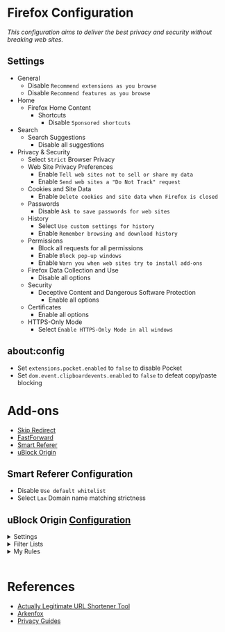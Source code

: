 # Firefox Configuration
_This configuration aims to deliver the best privacy and security without breaking web sites._


## Settings
- General
    - Disable `Recommend extensions as you browse`
    - Disable `Recommend features as you browse`
- Home
    - Firefox Home Content
        - Shortcuts
            - Disable `Sponsored shortcuts`
- Search
    - Search Suggestions
        - Disable all suggestions
- Privacy & Security
    - Select `Strict` Browser Privacy
    - Web Site Privacy Preferences
        - Enable `Tell web sites not to sell or share my data`
        - Enable `Send web sites a "Do Not Track" request`
    - Cookies and Site Data
        - Enable `Delete cookies and site data when Firefox is closed`
    - Passwords
        - Disable `Ask to save passwords for web sites`
    - History
        - Select `Use custom settings for history`
        - Enable `Remember browsing and download history`
    - Permissions
        - Block all requests for all permissions
        - Enable `Block pop-up windows`
        - Enable `Warn you when web sites try to install add-ons`
    - Firefox Data Collection and Use
        - Disable all options
    - Security
        - Deceptive Content and Dangerous Software Protection
            - Enable all options
    - Certificates
        - Enable all options
    - HTTPS-Only Mode
        - Select `Enable HTTPS-Only Mode in all windows`


## about:config
- Set `extensions.pocket.enabled` to `false` to disable Pocket
- Set `dom.event.clipboardevents.enabled` to `false` to defeat copy/paste blocking


# Add-ons
- [Skip Redirect](https://addons.mozilla.org/en-US/firefox/addon/skip-redirect/)
- [FastForward](https://addons.mozilla.org/en-US/firefox/addon/fastforwardteam/)
- [Smart Referer](https://addons.mozilla.org/en-GB/firefox/addon/smart-referer/)
- [uBlock Origin](https://addons.mozilla.org/en-US/firefox/addon/ublock-origin/)


## Smart Referer Configuration
- Disable `Use default whitelist`
- Select `Lax` Domain name matching strictness


## uBlock Origin [Configuration](/firefox-config/ublock_origin_initial_config.txt)
<details>
    <summary>Settings</summary>
    <img src="firefox-config/ublock_origin_settings.png" width="800">
</details>

<details>
    <summary>Filter Lists</summary>
    <img src="firefox-config/ublock_origin_filter_lists.png" width="800">
</details>

<details>
    <summary>My Rules</summary>
    <img src="firefox-config/ublock_origin_my_rules.png" width="800">
</details>
<br />


# References
- [Actually Legitimate URL Shortener Tool](https://filterlists.com/lists/actually-legitimate-url-shortener-tool)
- [Arkenfox](https://github.com/arkenfox/user.js/wiki/4.1-Extensions)
- [Privacy Guides](https://www.privacyguides.org/browsers/#firefox)
